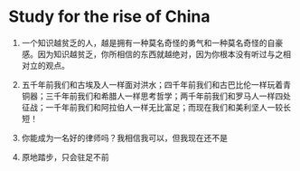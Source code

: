 # Study for the rise of China

1. 一个知识越贫乏的人，越是拥有一种莫名奇怪的勇气和一种莫名奇怪的自豪感。因为知识越贫乏，你所相信的东西就越绝对，因为你根本没有听过与之相对立的观点。

2. 五千年前我们和古埃及人一样面对洪水；四千年前我们和古巴比伦一样玩着青铜器；三千年前我们和希腊人一样思考哲学；两千年前我们和罗马人一样四处征战；一千年前我们和阿拉伯人一样无比富足；而现在我们和美利坚人一较长短！

3. 你能成为一名好的律师吗？我相信我可以，但我现在还不是

4. 原地踏步，只会驻足不前

